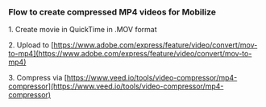### Flow to create compressed MP4 videos for Mobilize

1. Create movie in QuickTime in .MOV format

2. Upload to [https://www.adobe.com/express/feature/video/convert/mov-to-mp4](https://www.adobe.com/express/feature/video/convert/mov-to-mp4)

3. Compress via [https://www.veed.io/tools/video-compressor/mp4-compressor](https://www.veed.io/tools/video-compressor/mp4-compressor)
